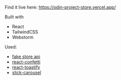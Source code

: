 Find it live here: https://odin-project-store.vercel.app/

Built with
- React
- TailwindCSS
- Webstorm

Used:
   - [fake store api](https://fakestoreapi.com/)
   - [react-confetti](https://www.npmjs.com/package/react-confetti)
   - [react-toastify](https://www.npmjs.com/package/react-toastify)
   - [slick-carousel](https://www.npmjs.com/package/slick-carousel)
